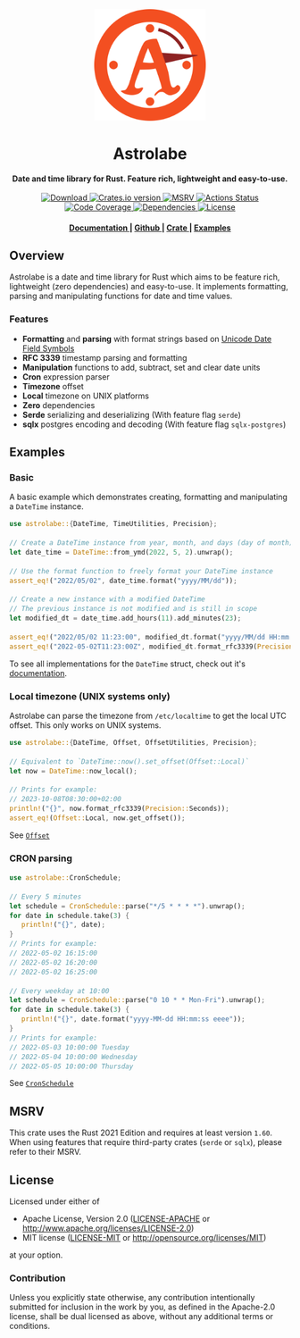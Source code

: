 <div align="center"> <img src="https://raw.githubusercontent.com/giyomoon/astrolabe/main/assets/logo.svg" width=200 /></div>
<h1 align="center">Astrolabe</h1>
<div align="center">
 <strong>
  Date and time library for Rust. Feature rich, lightweight and easy-to-use.
 </strong>
</div>

<br />

<div align="center">
  <!-- Downloads -->
  <a href="https://crates.io/crates/astrolabe" target="_blank">
    <img src="https://img.shields.io/crates/d/astrolabe.svg?style=flat"
      alt="Download" />
  </a>
  <!-- Version -->
  <a href="https://crates.io/crates/astrolabe" target="_blank">
    <img src="https://img.shields.io/crates/v/astrolabe.svg?style=flat"
    alt="Crates.io version" />
  </a>
  <!-- MSRV -->
  <a href="https://github.com/rust-lang/rust/releases/tag/1.60.0" target="_blank">
    <img src="https://img.shields.io/badge/MSRV-1.60-fa6733.svg?style=flat"
    alt="MSRV" />
  </a>
  <!-- Github Actions -->
  <a href="https://github.com/giyomoon/astrolabe/actions">
    <img src="https://img.shields.io/github/actions/workflow/status/giyomoon/astrolabe/checks.yml?branch=main&style=flat" alt="Actions Status" />
  </a>
  <!-- Code coverage -->
  <a href="https://app.codecov.io/gh/GiyoMoon/astrolabe">
    <img src="https://img.shields.io/codecov/c/gh/giyomoon/astrolabe?style=flat" alt="Code Coverage" />
  </a>
  <!-- Dependencies -->
  <a href="https://deps.rs/repo/github/giyomoon/astrolabe" target="_blank">
    <img src="https://deps.rs/repo/github/giyomoon/astrolabe/status.svg?style=flat"
    alt="Dependencies" />
  </a>
  <!-- License -->
  <a href="https://github.com/giyomoon/astrolabe#License" target="_blank">
    <img src="https://img.shields.io/crates/l/astrolabe?style=flat" alt="License">
  </a>
</div>

<div align="center">
  <h4>
    <a href="https://docs.rs/astrolabe" target="_blank">
      Documentation
    </a>
    <span> | </span>
    <a href="https://github.com/giyomoon/astrolabe" target="_blank">
      Github
    </a>
    <span> | </span>
    <a href="https://crates.io/crates/astrolabe" target="_blank">
      Crate
    </a>
    <span> | </span>
    <a href="#examples">
      Examples
    </a>
  </h4>
</div>

## Overview
Astrolabe is a date and time library for Rust which aims to be feature rich, lightweight (zero dependencies) and easy-to-use. It implements formatting, parsing and manipulating functions for date and time values.

### Features
- **Formatting** and **parsing** with format strings based on [Unicode Date Field Symbols](https://www.unicode.org/reports/tr35/tr35-dates.html#Date_Field_Symbol_Table)
- **RFC 3339** timestamp parsing and formatting
- **Manipulation** functions to add, subtract, set and clear date units
- **Cron** expression parser
- **Timezone** offset
- **Local** timezone on UNIX platforms
- **Zero** dependencies
- **Serde** serializing and deserializing (With feature flag `serde`)
- **sqlx** postgres encoding and decoding (With feature flag `sqlx-postgres`)

## Examples
### Basic
A basic example which demonstrates creating, formatting and manipulating a `DateTime` instance.

```rust
use astrolabe::{DateTime, TimeUtilities, Precision};

// Create a DateTime instance from year, month, and days (day of month)
let date_time = DateTime::from_ymd(2022, 5, 2).unwrap();

// Use the format function to freely format your DateTime instance
assert_eq!("2022/05/02", date_time.format("yyyy/MM/dd"));

// Create a new instance with a modified DateTime
// The previous instance is not modified and is still in scope
let modified_dt = date_time.add_hours(11).add_minutes(23);

assert_eq!("2022/05/02 11:23:00", modified_dt.format("yyyy/MM/dd HH:mm:ss"));
assert_eq!("2022-05-02T11:23:00Z", modified_dt.format_rfc3339(Precision::Seconds));
```
To see all implementations for the `DateTime` struct, check out it's [documentation](https://docs.rs/astrolabe/latest/astrolabe/struct.DateTime.html).

### Local timezone (UNIX systems only)
Astrolabe can parse the timezone from `/etc/localtime` to get the local UTC offset. This only works on UNIX systems.

```rust
use astrolabe::{DateTime, Offset, OffsetUtilities, Precision};

// Equivalent to `DateTime::now().set_offset(Offset::Local)`
let now = DateTime::now_local();

// Prints for example:
// 2023-10-08T08:30:00+02:00
println!("{}", now.format_rfc3339(Precision::Seconds));
assert_eq!(Offset::Local, now.get_offset());
```
See [`Offset`](https://docs.rs/astrolabe/latest/astrolabe/enum.Offset.html)

### CRON parsing
```rust
use astrolabe::CronSchedule;

// Every 5 minutes
let schedule = CronSchedule::parse("*/5 * * * *").unwrap();
for date in schedule.take(3) {
   println!("{}", date);
}
// Prints for example:
// 2022-05-02 16:15:00
// 2022-05-02 16:20:00
// 2022-05-02 16:25:00

// Every weekday at 10:00
let schedule = CronSchedule::parse("0 10 * * Mon-Fri").unwrap();
for date in schedule.take(3) {
   println!("{}", date.format("yyyy-MM-dd HH:mm:ss eeee"));
}
// Prints for example:
// 2022-05-03 10:00:00 Tuesday
// 2022-05-04 10:00:00 Wednesday
// 2022-05-05 10:00:00 Thursday
```
See [`CronSchedule`](https://docs.rs/astrolabe/latest/astrolabe/struct.CronSchedule.html)

## MSRV
This crate uses the Rust 2021 Edition and requires at least version `1.60`. When using features that require third-party crates (`serde` or `sqlx`), please refer to their MSRV.

## License
Licensed under either of
 * Apache License, Version 2.0 ([LICENSE-APACHE](LICENSE-APACHE) or http://www.apache.org/licenses/LICENSE-2.0)
 * MIT license ([LICENSE-MIT](LICENSE-MIT) or http://opensource.org/licenses/MIT)

at your option.

### Contribution
Unless you explicitly state otherwise, any contribution intentionally submitted
for inclusion in the work by you, as defined in the Apache-2.0 license, shall be dual licensed as above, without any
additional terms or conditions.
